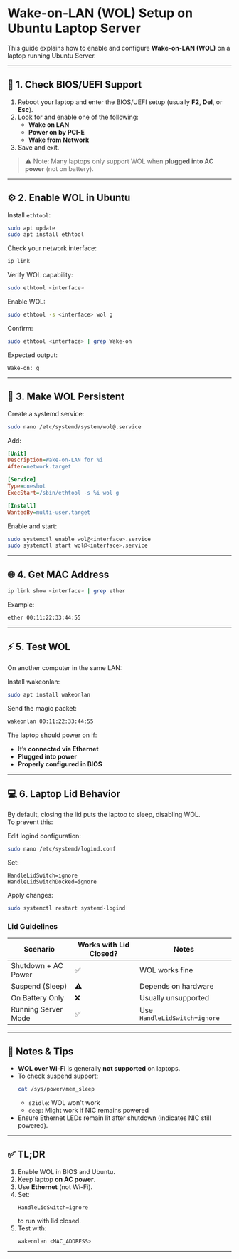 # Wake-on-LAN (WOL) Setup on Ubuntu Laptop Server

This guide explains how to enable and configure **Wake-on-LAN (WOL)** on a laptop running Ubuntu Server.

---

## 🧩 1. Check BIOS/UEFI Support

1. Reboot your laptop and enter the BIOS/UEFI setup (usually **F2**, **Del**, or **Esc**).
2. Look for and enable one of the following:
   - **Wake on LAN**
   - **Power on by PCI-E**
   - **Wake from Network**
3. Save and exit.

> ⚠️ Note: Many laptops only support WOL when **plugged into AC power** (not on battery).

---

## ⚙️ 2. Enable WOL in Ubuntu

Install `ethtool`:
```bash
sudo apt update
sudo apt install ethtool
```

Check your network interface:
```bash
ip link
```

Verify WOL capability:
```bash
sudo ethtool <interface>
```

Enable WOL:
```bash
sudo ethtool -s <interface> wol g
```

Confirm:
```bash
sudo ethtool <interface> | grep Wake-on
```

Expected output:
```
Wake-on: g
```

---

## 🔁 3. Make WOL Persistent

Create a systemd service:
```bash
sudo nano /etc/systemd/system/wol@.service
```

Add:
```ini
[Unit]
Description=Wake-on-LAN for %i
After=network.target

[Service]
Type=oneshot
ExecStart=/sbin/ethtool -s %i wol g

[Install]
WantedBy=multi-user.target
```

Enable and start:
```bash
sudo systemctl enable wol@<interface>.service
sudo systemctl start wol@<interface>.service
```

---

## 🌐 4. Get MAC Address

```bash
ip link show <interface> | grep ether
```

Example:
```
ether 00:11:22:33:44:55
```

---

## ⚡ 5. Test WOL

On another computer in the same LAN:

Install wakeonlan:
```bash
sudo apt install wakeonlan
```

Send the magic packet:
```bash
wakeonlan 00:11:22:33:44:55
```

The laptop should power on if:
- It’s **connected via Ethernet**
- **Plugged into power**
- **Properly configured in BIOS**

---

## 💻 6. Laptop Lid Behavior

By default, closing the lid puts the laptop to sleep, disabling WOL.  
To prevent this:

Edit logind configuration:
```bash
sudo nano /etc/systemd/logind.conf
```

Set:
```
HandleLidSwitch=ignore
HandleLidSwitchDocked=ignore
```

Apply changes:
```bash
sudo systemctl restart systemd-logind
```

### Lid Guidelines

| Scenario | Works with Lid Closed? | Notes |
|-----------|------------------------|-------|
| Shutdown + AC Power | ✅ | WOL works fine |
| Suspend (Sleep) | ⚠️ | Depends on hardware |
| On Battery Only | ❌ | Usually unsupported |
| Running Server Mode | ✅ | Use `HandleLidSwitch=ignore` |

---

## 🧠 Notes & Tips

- **WOL over Wi-Fi** is generally **not supported** on laptops.
- To check suspend support:
  ```bash
  cat /sys/power/mem_sleep
  ```
  - `s2idle`: WOL won't work
  - `deep`: Might work if NIC remains powered
- Ensure Ethernet LEDs remain lit after shutdown (indicates NIC still powered).

---

## ✅ TL;DR

1. Enable WOL in BIOS and Ubuntu.
2. Keep laptop **on AC power**.
3. Use **Ethernet** (not Wi-Fi).
4. Set:
   ```
   HandleLidSwitch=ignore
   ```
   to run with lid closed.
5. Test with:
   ```bash
   wakeonlan <MAC_ADDRESS>
   ```

---
